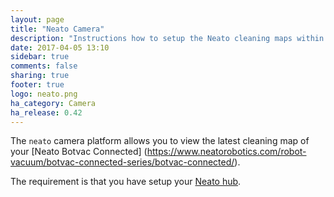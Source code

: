```yaml
---
layout: page
title: "Neato Camera"
description: "Instructions how to setup the Neato cleaning maps within Home Assistant."
date: 2017-04-05 13:10
sidebar: true
comments: false
sharing: true
footer: true
logo: neato.png
ha_category: Camera
ha_release: 0.42
---
```



The `neato` camera platform allows you to view the latest cleaning map of your [Neato Botvac Connected]
(https://www.neatorobotics.com/robot-vacuum/botvac-connected-series/botvac-connected/).

The requirement is that you have setup your [Neato hub](/components/neato/).

